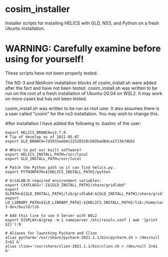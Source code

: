 # cosim_installer
Installer scripts for installing HELICS with GLD, NS3, and Python on a fresh Ubuntu installation.

# WARNING: Carefully examine before using for yourself!

These scripts have not been properly tested. 

The NS-3 and NetAnim installation blocks of cosim_install.sh were added after the fact and have not been tested.
cosim_install.sh was written to be run on the root of a fresh installation of Ubuntu-20.04 on WSL2. It may work on more cases but has not been tested.


cosim_install.sh was written to be run as root user. It also assumes there is a user called "cosim" for the ns3 installation. You may wish to change this.

After installation I have added the following to .bashrc of the user:

```
export HELICS_BRANCH=v2.7.0
# Tip of develop as of 2021-05-07
export GLD_BRANCH=7d2931eeb4c22520328cb02bad8dca1f13b74bb1

# Where to put our built software?
export HELICS_INSTALL_PATH=/usr/local
export GLD_INSTALL_PATH=/usr/local

# Patch the Python path so it can find helics.py.
export PYTHONPATH=${HELICS_INSTALL_PATH}/python

# GridLAB-D required environment variables:
export CXXFLAGS="-I${GLD_INSTALL_PATH}/share/gridlabd"
export GLPATH=${GLD_INSTALL_PATH}/lib/gridlabd:${GLD_INSTALL_PATH}/share/gridlabd 
export LD_LIBRARY_PATH=${LD_LIBRARY_PATH}:${HELICS_INSTALL_PATH}/lib:/home/cosim/ns-3-dev/build/lib

# Add this line to use X Server with WSL2 
export DISPLAY=$(grep -m 1 nameserver /etc/resolv.conf | awk '{print $2}'):0

# Aliases for launching Pycharm and Clion 
alias pycharm='/usr/share/pycharm-2021.1.1/bin/pycharm.sh > /dev/null 2>&1 &'
alias clion='/usr/share/clion-2021.1.1/bin/clion.sh > /dev/null 2>&1 &'
```
